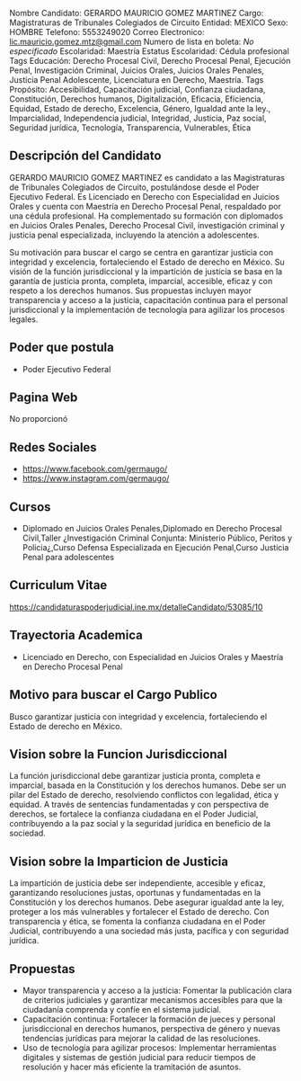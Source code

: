 Nombre Candidato: GERARDO MAURICIO GOMEZ MARTINEZ
Cargo: Magistraturas de Tribunales Colegiados de Circuito
Entidad: MEXICO
Sexo: HOMBRE
Telefono: 5553249020
Correo Electronico: lic.mauricio.gomez.mtz@gmail.com
Numero de lista en boleta: *No especificado*
Escolaridad: Maestría
Estatus Escolaridad: Cédula profesional
Tags Educación: Derecho Procesal Civil, Derecho Procesal Penal, Ejecución Penal, Investigación Criminal, Juicios Orales, Juicios Orales Penales, Justicia Penal Adolescente, Licenciatura en Derecho, Maestría.
Tags Propósito: Accesibilidad, Capacitación judicial, Confianza ciudadana, Constitución, Derechos humanos, Digitalización, Eficacia, Eficiencia, Equidad, Estado de derecho, Excelencia, Género, Igualdad ante la ley., Imparcialidad, Independencia judicial, Integridad, Justicia, Paz social, Seguridad jurídica, Tecnología, Transparencia, Vulnerables, Ética


## Descripción del Candidato 

GERARDO MAURICIO GOMEZ MARTINEZ es candidato a las Magistraturas de Tribunales Colegiados de Circuito, postulándose desde el Poder Ejecutivo Federal. Es Licenciado en Derecho con Especialidad en Juicios Orales y cuenta con Maestría en Derecho Procesal Penal, respaldado por una cédula profesional. Ha complementado su formación con diplomados en Juicios Orales Penales, Derecho Procesal Civil, investigación criminal y justicia penal especializada, incluyendo la atención a adolescentes.

Su motivación para buscar el cargo se centra en garantizar justicia con integridad y excelencia, fortaleciendo el Estado de derecho en México. Su visión de la función jurisdiccional y la impartición de justicia se basa en la garantía de justicia pronta, completa, imparcial, accesible, eficaz y con respeto a los derechos humanos. Sus propuestas incluyen mayor transparencia y acceso a la justicia, capacitación continua para el personal jurisdiccional y la implementación de tecnología para agilizar los procesos legales.


## Poder que postula

- Poder Ejecutivo Federal


## Pagina Web

No proporcionó


## Redes Sociales

- https://www.facebook.com/germaugo/
- https://www.instagram.com/germaugo/


## Cursos

- Diplomado en Juicios Orales Penales,Diplomado en Derecho Procesal Civil,Taller ¿Investigación Criminal Conjunta: Ministerio Público, Peritos y Policia¿,Curso Defensa Especializada en Ejecución Penal,Curso Justicia Penal para adolescentes


## Curriculum Vitae

https://candidaturaspoderjudicial.ine.mx/detalleCandidato/53085/10


## Trayectoria Academica

- Licenciado en Derecho, con Especialidad en Juicios Orales y Maestría en Derecho Procesal Penal


## Motivo para buscar el Cargo Publico

Busco garantizar justicia con integridad y excelencia, fortaleciendo el Estado de derecho en México.


## Vision sobre la Funcion Jurisdiccional

La función jurisdiccional debe garantizar justicia pronta, completa e imparcial, basada en la Constitución y los derechos humanos. Debe ser un pilar del Estado de derecho, resolviendo conflictos con legalidad, ética y equidad. A través de sentencias fundamentadas y con perspectiva de derechos, se fortalece la confianza ciudadana en el Poder Judicial, contribuyendo a la paz social y la seguridad jurídica en beneficio de la sociedad.


## Vision sobre la Imparticion de Justicia

La impartición de justicia debe ser independiente, accesible y eficaz, garantizando resoluciones justas, oportunas y fundamentadas en la Constitución y los derechos humanos. Debe asegurar igualdad ante la ley, proteger a los más vulnerables y fortalecer el Estado de derecho. Con transparencia y ética, se fomenta la confianza ciudadana en el Poder Judicial, contribuyendo a una sociedad más justa, pacífica y con seguridad jurídica.


## Propuestas

- Mayor transparencia y acceso a la justicia: Fomentar la publicación clara de criterios judiciales y garantizar mecanismos accesibles para que la ciudadanía comprenda y confíe en el sistema judicial.
- Capacitación continua: Fortalecer la formación de jueces y personal jurisdiccional en derechos humanos, perspectiva de género y nuevas tendencias jurídicas para mejorar la calidad de las resoluciones.
- Uso de tecnología para agilizar procesos: Implementar herramientas digitales y sistemas de gestión judicial para reducir tiempos de resolución y hacer más eficiente la tramitación de asuntos.

